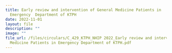 ```yaml
---
title: Early review and intervention of General Medicine Patients in
  Emergency  Department of KTPH
date: 2022-11-01
layout: file
description: ""
image: ""
file_url: /files/circulars/C_429_KTPH_NHIP 2022_Early review and intervention of General
  Medicine Patients in Emergency Department of KTPH.pdf
---
```

